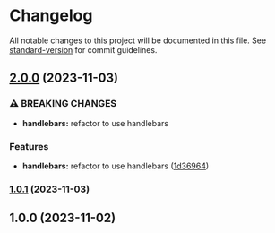 # Changelog

All notable changes to this project will be documented in this file. See [standard-version](https://github.com/conventional-changelog/standard-version) for commit guidelines.

## [2.0.0](https://github.com/clydetealium/action-handlebars/compare/v1.0.1...v2.0.0) (2023-11-03)


### ⚠ BREAKING CHANGES

* **handlebars:** refactor to use handlebars

### Features

* **handlebars:** refactor to use handlebars ([1d36964](https://github.com/clydetealium/action-handlebars/commit/1d369641a920a0236836b180a25c8db60b8ad98d))

### [1.0.1](https://github.com/clydetealium/action-mustache/compare/v1.0.0...v1.0.1) (2023-11-03)

## 1.0.0 (2023-11-02)

